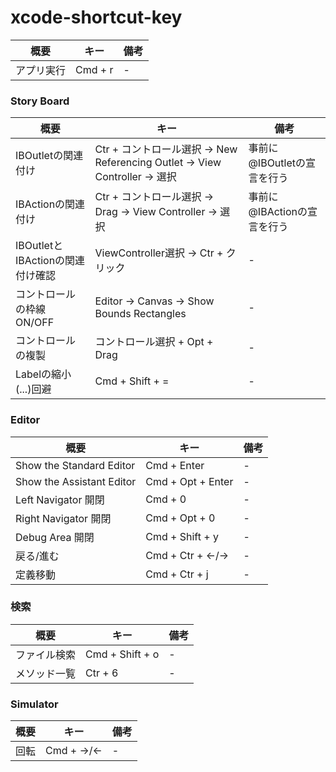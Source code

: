 # xcode-shortcut-key

| 概要            | キー           | 備考           |
| ------------- |-------------|-------------|
| アプリ実行 | Cmd + r |-| 

### Story Board
| 概要            | キー           | 備考           |
| ------------- |-------------|-------------|
| IBOutletの関連付け | Ctr + コントロール選択 → New Referencing Outlet → View Controller → 選択 | 事前に@IBOutletの宣言を行う | 
| IBActionの関連付け | Ctr + コントロール選択 → Drag → View Controller → 選択  | 事前に@IBActionの宣言を行う | 
| IBOutletとIBActionの関連付け確認 | ViewController選択 → Ctr + クリック  |-| 
| コントロールの枠線 ON/OFF | Editor → Canvas → Show Bounds Rectangles |-| 
| コントロールの複製 | コントロール選択 + Opt + Drag |-| 
| Labelの縮小(...)回避 | Cmd + Shift + = |-| 

### Editor
| 概要            | キー           | 備考           |
| ------------- |-------------|-------------|
| Show the Standard Editor | Cmd + Enter |-| 
| Show the Assistant Editor | Cmd + Opt + Enter |-| 
| Left Navigator 開閉 | Cmd + 0 |-| 
| Right Navigator 開閉 | Cmd + Opt + 0 |-| 
| Debug Area 開閉 | Cmd + Shift + y |-| 
| 戻る/進む | Cmd + Ctr + ←/→ |-| 
| 定義移動 | Cmd + Ctr + j |-| 

### 検索
| 概要            | キー           | 備考           |
| ------------- |-------------|-------------|
| ファイル検索 | Cmd + Shift + o |-| 
| メソッド一覧 | Ctr + 6 |-| 


### Simulator
| 概要            | キー           | 備考           |
| ------------- |-------------|-------------|
| 回転 | Cmd + →/← |-| 
